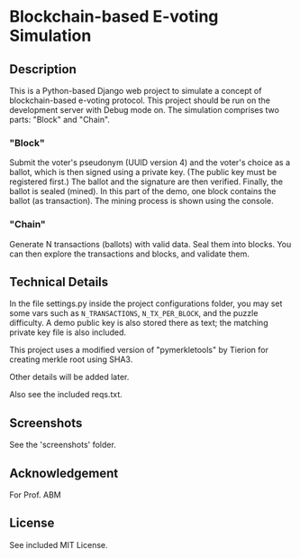 # Blockchain-based E-voting Simulation

## Description

This is a Python-based Django web project to simulate a concept of blockchain-based e-voting protocol. This project should be run on the development server with Debug mode on. The simulation comprises two parts: "Block" and "Chain".

### "Block"

Submit the voter's pseudonym (UUID version 4) and the voter's choice as a ballot, which is then signed using a private key. (The public key must be registered first.) The ballot and the signature are then verified. Finally, the ballot is sealed (mined). In this part of the demo, one block contains the ballot (as transaction). The mining process is shown using the console.

### "Chain"

Generate N transactions (ballots) with valid data. Seal them into blocks. You can then explore the transactions and blocks, and validate them.

## Technical Details

In the file settings.py inside the project configurations folder, you may set some vars such as `N_TRANSACTIONS`, `N_TX_PER_BLOCK`, and the puzzle difficulty. A demo public key is also stored there as text; the matching private key file is also included.

This project uses a modified version of "pymerkletools" by Tierion for creating merkle root using SHA3.

Other details will be added later.

Also see the included reqs.txt.

## Screenshots

See the 'screenshots' folder.

## Acknowledgement

For Prof. ABM

## License

See included MIT License.